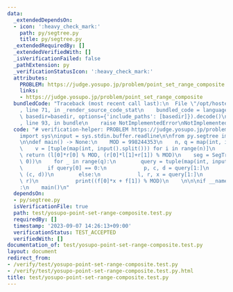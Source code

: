 ```yaml
---
data:
  _extendedDependsOn:
  - icon: ':heavy_check_mark:'
    path: py/segtree.py
    title: py/segtree.py
  _extendedRequiredBy: []
  _extendedVerifiedWith: []
  _isVerificationFailed: false
  _pathExtension: py
  _verificationStatusIcon: ':heavy_check_mark:'
  attributes:
    PROBLEM: https://judge.yosupo.jp/problem/point_set_range_composite
    links:
    - https://judge.yosupo.jp/problem/point_set_range_composite
  bundledCode: "Traceback (most recent call last):\n  File \"/opt/hostedtoolcache/Python/3.8.18/x64/lib/python3.8/site-packages/onlinejudge_verify/documentation/build.py\"\
    , line 71, in _render_source_code_stat\n    bundled_code = language.bundle(stat.path,\
    \ basedir=basedir, options={'include_paths': [basedir]}).decode()\n  File \"/opt/hostedtoolcache/Python/3.8.18/x64/lib/python3.8/site-packages/onlinejudge_verify/languages/python.py\"\
    , line 93, in bundle\n    raise NotImplementedError\nNotImplementedError\n"
  code: "# verification-helper: PROBLEM https://judge.yosupo.jp/problem/point_set_range_composite\n\
    import sys\ninput = sys.stdin.buffer.readline\n\nfrom py.segtree import SegTree\n\
    \n\ndef main() -> None:\n    MOD = 998244353\n    n, q = map(int, input().split())\n\
    \    v = [tuple(map(int, input().split())) for i in range(n)]\n    def op(l, r):\
    \ return (l[0]*r[0] % MOD, (r[0]*l[1]+r[1]) % MOD)\n    seg = SegTree(v, op, (1,\
    \ 0))\n    for _ in range(q):\n        query = tuple(map(int, input().split()))\n\
    \        if query[0] == 0:\n            p, c, d = query[1:]\n            seg.set(p,\
    \ (c, d))\n        else:\n            l, r, x = query[1:]\n            f = seg.prod(l,\
    \ r)\n            print((f[0]*x + f[1]) % MOD)\n    \n\n\nif __name__ == \"__main__\"\
    :\n    main()\n"
  dependsOn:
  - py/segtree.py
  isVerificationFile: true
  path: test/yosupo-point-set-range-composite.test.py
  requiredBy: []
  timestamp: '2023-09-07 14:26:13+09:00'
  verificationStatus: TEST_ACCEPTED
  verifiedWith: []
documentation_of: test/yosupo-point-set-range-composite.test.py
layout: document
redirect_from:
- /verify/test/yosupo-point-set-range-composite.test.py
- /verify/test/yosupo-point-set-range-composite.test.py.html
title: test/yosupo-point-set-range-composite.test.py
---
```

